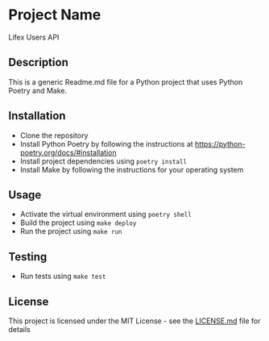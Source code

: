 # Project Name
Lifex Users API

## Description
This is a generic Readme.md file for a Python project that uses Python Poetry and Make.

## Installation
- Clone the repository
- Install Python Poetry by following the instructions at https://python-poetry.org/docs/#installation
- Install project dependencies using `poetry install`
- Install Make by following the instructions for your operating system

## Usage
- Activate the virtual environment using `poetry shell`
- Build the project using `make deploy`
- Run the project using `make run`

## Testing
- Run tests using `make test`

## License
This project is licensed under the MIT License - see the [LICENSE.md](LICENSE.md) file for details